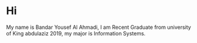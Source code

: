 # Hi
My name is Bandar Yousef Al Ahmadi,
I am Recent Graduate from university of King abdulaziz 2019, 
my major is Information Systems.


